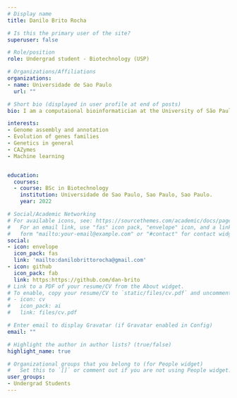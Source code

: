```yaml
---
# Display name
title: Danilo Brito Rocha

# Is this the primary user of the site?
superuser: false

# Role/position
role: Undergrad student - Biotechnology (USP)

# Organizations/Affiliations
organizations:
- name: Universidade de Sao Paulo
  url: ""

# Short bio (displayed in user profile at end of posts)
bio: I am a computaional bioinformatician at the University of São Paulo(USP).

interests:
- Genome assembly and annotation
- Evolution of genes families
- Genetics in general
- CAZymes
- Machine learning


education:
  courses:
  - course: BSc in Biotechnology
    institution: Universidade de Sao Paulo, Sao Paulo, Sao Paulo.
    year: 2022

# Social/Academic Networking
# For available icons, see: https://sourcethemes.com/academic/docs/page-builder/#icons
#   For an email link, use "fas" icon pack, "envelope" icon, and a link in the
#   form "mailto:your-email@example.com" or "#contact" for contact widget.
social:
- icon: envelope
  icon_pack: fas
  link: 'mailto:danilobrittorocha@gmail.com'
- icon: github
  icon_pack: fab
  link: https:https://github.com/dan-brito
# Link to a PDF of your resume/CV from the About widget.
# To enable, copy your resume/CV to `static/files/cv.pdf` and uncomment the lines below.
# - icon: cv
#   icon_pack: ai
#   link: files/cv.pdf

# Enter email to display Gravatar (if Gravatar enabled in Config)
email: ""

# Highlight the author in author lists? (true/false)
highlight_name: true

# Organizational groups that you belong to (for People widget)
#   Set this to `[]` or comment out if you are not using People widget.
user_groups:
- Undergrad Students
---
```

